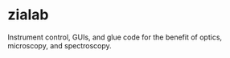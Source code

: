 # zialab

Instrument control, GUIs, and glue code for the benefit of optics, microscopy, and spectroscopy.
